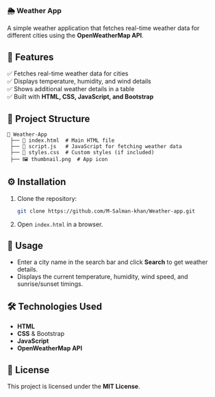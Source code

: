 ### 🌦️ Weather App  

A simple weather application that fetches real-time weather data for different cities using the **OpenWeatherMap API**.  

## 🚀 Features  
✅ Fetches real-time weather data for cities  
✅ Displays temperature, humidity, and wind details  
✅ Shows additional weather details in a table  
✅ Built with **HTML, CSS, JavaScript, and Bootstrap**  

## 💂️ Project Structure  
```
💃 Weather-App  
 ├── 💽 index.html  # Main HTML file  
 ├── 💽 script.js   # JavaScript for fetching weather data  
 ├── 💽 styles.css  # Custom styles (if included)  
 ├── 🖼️ thumbnail.png  # App icon  
```

## ⚙️ Installation  
1. Clone the repository:  
   ```sh
   git clone https://github.com/M-Salman-khan/Weather-app.git
   ```
2. Open `index.html` in a browser.  

## 📌 Usage  
- Enter a city name in the search bar and click **Search** to get weather details.  
- Displays the current temperature, humidity, wind speed, and sunrise/sunset timings.  

## 🛠️ Technologies Used  
- **HTML**  
- **CSS** & Bootstrap  
- **JavaScript**  
- **OpenWeatherMap API**  

## 📝 License  
This project is licensed under the **MIT License**.  
